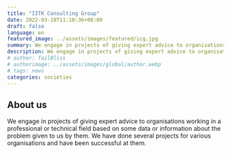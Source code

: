 ```yaml
---
title: "IITK Consulting Group"
date: 2022-03-18T11:10:36+08:00
draft: false
language: en
featured_image: ../assets/images/featured/icg.jpg
summary: We engage in projects of giving expert advice to organisations working in a professional or technical field based on some data or information about the problem given to us by them. We have done several projects for various organisations and have been successful at them.
description: We engage in projects of giving expert advice to organisations working in a professional or technical field based on some data or information about the problem given to us by them. We have done several projects for various organisations and have been successful at them.
# author: TailBliss
# authorimage: ../assets/images/global/author.webp
# tags: news
categories: societies
---
```

## About us 
We engage in projects of giving expert advice to organisations working in a professional or technical field based on some data or information about the problem given to us by them. We have done several projects for various organisations and have been successful at them.